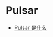 # Pulsar

- [Pulsar 是什么](https://github.com/lazecoding/Note/blob/main/note/articles/kafka/whatispulsar.md)


